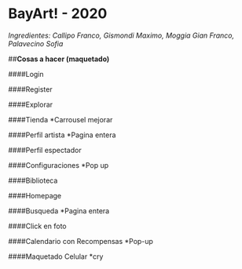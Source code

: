 # BayArt! - 2020
_Ingredientes: Callipo Franco, Gismondi Maximo, Moggia Gian Franco, Palavecino Sofia_

##**Cosas a hacer (maquetado)**

####Login

####Register

####Explorar

####Tienda
*Carrousel mejorar

####Perfil artista
*Pagina entera

####Perfil espectador

####Configuraciones
*Pop up

####Biblioteca

####Homepage

####Busqueda
*Pagina entera

####Click en foto

####Calendario con Recompensas
*Pop-up

####Maquetado Celular
*cry
